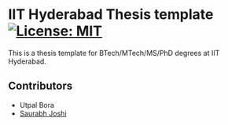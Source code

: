 # IIT Hyderabad Thesis template [![License: MIT](https://img.shields.io/badge/License-MIT-yellow.svg)](https://opensource.org/licenses/MIT)

This is a thesis template for BTech/MTech/MS/PhD degrees at IIT Hyderabad.

## Contributors

* Utpal Bora
* [Saurabh Joshi](https://sbjoshi.github.io)
